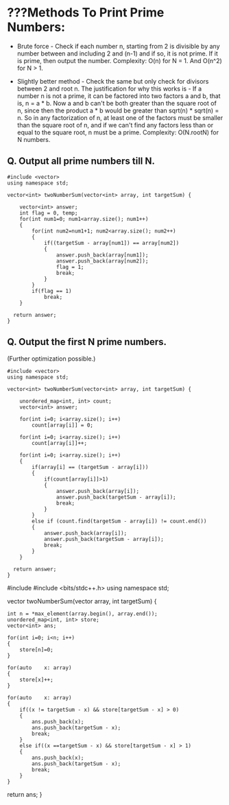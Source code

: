 # ???Methods To Print Prime Numbers:

* Brute force - Check if each number n, starting from 2 is divisible by any number between and including 2 and (n-1) and if so, it is not prime. If it is prime, then output the number.
Complexity: O(n) for N = 1. And O(n^2) for N > 1.

* Slightly better method - Check the same but only check for divisors between 2 and root n. The justification for why this works is - If a number n is not a prime, it can be factored into two factors a and b, that is, n = a * b. Now a and b can't be both greater than the square root of n, since then the product a * b would be greater than sqrt(n) * sqrt(n) = n. So in any factorization of n, at least one of the factors must be smaller than the square root of n, and if we can't find any factors less than or equal to the square root, n must be a prime.
Complexity: O(N.rootN) for N numbers.

## Q. Output all prime numbers till N.

```
#include <vector>
using namespace std;

vector<int> twoNumberSum(vector<int> array, int targetSum) {

	vector<int> answer;
	int flag = 0, temp;
	for(int num1=0; num1<array.size(); num1++)
	{
		for(int num2=num1+1; num2<array.size(); num2++)
		{
			if((targetSum - array[num1]) == array[num2])
			{
				answer.push_back(array[num1]);
				answer.push_back(array[num2]);
				flag = 1;
				break;
			}
		}
		if(flag == 1)
			break;
	}
	
  return answer;
}
```
## Q. Output the first N prime numbers. 

(Further optimization possible.)

```
#include <vector>
using namespace std;

vector<int> twoNumberSum(vector<int> array, int targetSum) {
  
	unordered_map<int, int> count;
	vector<int> answer;
	
	for(int i=0; i<array.size(); i++)
		count[array[i]] = 0;
	
	for(int i=0; i<array.size(); i++)
		count[array[i]]++;
	
	for(int i=0; i<array.size(); i++)
	{
		if(array[i] == (targetSum - array[i]))
		{
			if(count[array[i]]>1)
			{
				answer.push_back(array[i]);
				answer.push_back(targetSum - array[i]);
				break;
			}
		}
		else if (count.find(targetSum - array[i]) != count.end()) 
		{
			answer.push_back(array[i]);
			answer.push_back(targetSum - array[i]);
			break;
		}
	}
	
  return answer;
}
```


#include <vector>
#include <bits/stdc++.h>
using namespace std;

vector<int> twoNumberSum(vector<int> array, int targetSum) {
  
	int n = *max_element(array.begin(), array.end());
	unordered_map<int, int> store;
	vector<int> ans;
	
	for(int i=0; i<n; i++)
	{
		store[n]=0;
	}
	
	for(auto	x: array)
	{
		store[x]++;
	}
	
	for(auto 	x: array)
	{
		if((x != targetSum - x) && store[targetSum - x] > 0)
		{
			ans.push_back(x);
			ans.push_back(targetSum - x);
			break;
		}
		else if((x ==targetSum - x) && store[targetSum - x] > 1)
		{
			ans.push_back(x);
			ans.push_back(targetSum - x);
			break;
		}
	}
	
  return ans;
}
